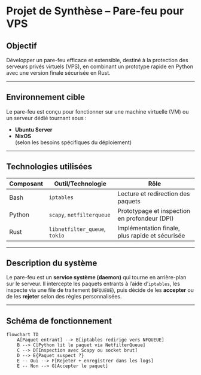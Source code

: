 # Projet de Synthèse – Pare-feu pour VPS

## Objectif

Développer un pare-feu efficace et extensible, destiné à la protection des serveurs privés virtuels (VPS), en combinant un prototype rapide en Python avec une version finale sécurisée en Rust.

---

## Environnement cible

Le pare-feu est conçu pour fonctionner sur une machine virtuelle (VM) ou un serveur dédié tournant sous :
- **Ubuntu Server**
- **NixOS**  
(selon les besoins spécifiques du déploiement)

---

## Technologies utilisées

| Composant | Outil/Technologie | Rôle |
|----------|-------------------|------|
| Bash  | `iptables`        | Lecture et redirection des paquets |
| Python | `scapy`, `netfilterqueue` | Prototypage et inspection en profondeur (DPI) |
| Rust   | `libnetfilter_queue`, `tokio` | Implémentation finale, plus rapide et sécurisée |

---

## Description du système

Le pare-feu est un **service système (daemon)** qui tourne en arrière-plan sur le serveur. Il intercepte les paquets entrants à l’aide d’`iptables`, les inspecte via une file de traitement (`NFQUEUE`), puis décide de les **accepter** ou de les **rejeter** selon des règles personnalisées.

---

## Schéma de fonctionnement

```mermaid
flowchart TD
    A[Paquet entrant] --> B[iptables redirige vers NFQUEUE]
    B --> C[Python lit le paquet via NetfilterQueue]
    C --> D[Inspection avec Scapy ou socket brut]
    D --> E{Paquet suspect ?}
    E -- Oui --> F[Rejeter + enregistrer dans les logs]
    E -- Non --> G[Accepter le paquet]

